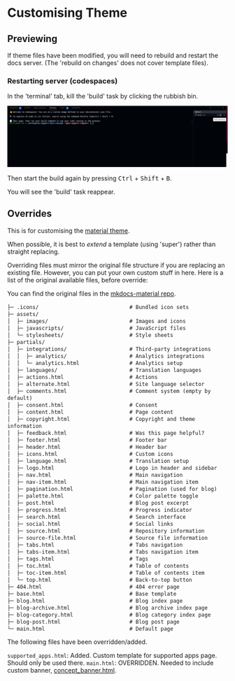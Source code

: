 # Customising Theme

## Previewing

If theme files have been modified, you will need to rebuild and restart the docs server. (The 'rebuild on changes' does not cover template files).

### Restarting server (codespaces)

In the 'terminal' tab, kill the 'build' task by clicking the rubbish bin.

![Alt text](../docs/assets/images/stop-mkdocs.png)

Then start the build again by pressing <kbd>Ctrl</kbd> + <kbd>Shift</kbd> + <kbd>B</kbd>.

You will see the 'build' task reappear.

## Overrides

This is for customising the [material theme](https://squidfunk.github.io/mkdocs-material/customization/).

When possible, it is best to _extend_ a template (using 'super') rather than straight replacing.

Overriding files must mirror the original file structure if you are replacing an existing file.
However, you can put your own custom stuff in here.
Here is a list of the original available files, before override:

You can find the original files in the [mkdocs-material repo](https://github.com/squidfunk/mkdocs-material/tree/master/src/templates).

```tree
├─ .icons/                             # Bundled icon sets
├─ assets/
│  ├─ images/                          # Images and icons
│  ├─ javascripts/                     # JavaScript files
│  └─ stylesheets/                     # Style sheets
├─ partials/
│  ├─ integrations/                    # Third-party integrations
│  │  ├─ analytics/                    # Analytics integrations
│  │  └─ analytics.html                # Analytics setup
│  ├─ languages/                       # Translation languages
│  ├─ actions.html                     # Actions
│  ├─ alternate.html                   # Site language selector
│  ├─ comments.html                    # Comment system (empty by default)
│  ├─ consent.html                     # Consent
│  ├─ content.html                     # Page content
│  ├─ copyright.html                   # Copyright and theme information
│  ├─ feedback.html                    # Was this page helpful?
│  ├─ footer.html                      # Footer bar
│  ├─ header.html                      # Header bar
│  ├─ icons.html                       # Custom icons
│  ├─ language.html                    # Translation setup
│  ├─ logo.html                        # Logo in header and sidebar
│  ├─ nav.html                         # Main navigation
│  ├─ nav-item.html                    # Main navigation item
│  ├─ pagination.html                  # Pagination (used for blog)
│  ├─ palette.html                     # Color palette toggle
│  ├─ post.html                        # Blog post excerpt
│  ├─ progress.html                    # Progress indicator
│  ├─ search.html                      # Search interface
│  ├─ social.html                      # Social links
│  ├─ source.html                      # Repository information
│  ├─ source-file.html                 # Source file information
│  ├─ tabs.html                        # Tabs navigation
│  ├─ tabs-item.html                   # Tabs navigation item
│  ├─ tags.html                        # Tags
│  ├─ toc.html                         # Table of contents
│  ├─ toc-item.html                    # Table of contents item
│  └─ top.html                         # Back-to-top button
├─ 404.html                            # 404 error page
├─ base.html                           # Base template
├─ blog.html                           # Blog index page
├─ blog-archive.html                   # Blog archive index page
├─ blog-category.html                  # Blog category index page
├─ blog-post.html                      # Blog post page
└─ main.html                           # Default page
```

The following files have been overridden/added.

`supported_apps.html`: Added. Custom template for supported apps page. Should only be used there.
`main.html`: OVERRIDDEN. Needed to include custom banner, [concept_banner.html](partials/concept_banner.html).

